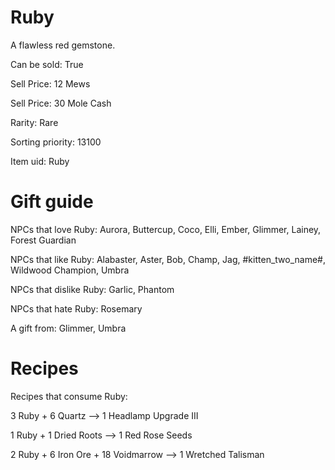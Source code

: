 # Ruby

A flawless red gemstone.

Can be sold: True

Sell Price: 12 Mews

Sell Price: 30 Mole Cash

Rarity: Rare

Sorting priority: 13100

Item uid: Ruby

# Gift guide

NPCs that love Ruby: Aurora, Buttercup, Coco, Elli, Ember, Glimmer, Lainey, Forest Guardian

NPCs that like Ruby: Alabaster, Aster, Bob, Champ, Jag, #kitten_two_name#, Wildwood Champion, Umbra

NPCs that dislike Ruby: Garlic, Phantom

NPCs that hate Ruby: Rosemary

A gift from: Glimmer, Umbra

# Recipes

Recipes that consume Ruby:

3 Ruby + 6 Quartz --> 1 Headlamp Upgrade III

1 Ruby + 1 Dried Roots --> 1 Red Rose Seeds

2 Ruby + 6 Iron Ore + 18 Voidmarrow --> 1 Wretched Talisman